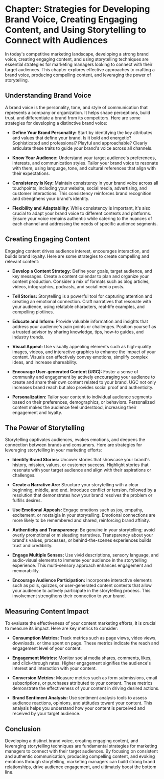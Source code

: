 Chapter: Strategies for Developing Brand Voice, Creating Engaging Content, and Using Storytelling to Connect with Audiences
===========================================================================================================================

In today's competitive marketing landscape, developing a strong brand voice, creating engaging content, and using storytelling techniques are essential strategies for marketing managers looking to connect with their target audiences. This chapter explores effective approaches to crafting a brand voice, producing compelling content, and leveraging the power of storytelling.

Understanding Brand Voice
-------------------------

A brand voice is the personality, tone, and style of communication that represents a company or organization. It helps shape perceptions, build trust, and differentiate a brand from its competitors. Here are some strategies for developing a distinctive brand voice:

* **Define Your Brand Personality:** Start by identifying the key attributes and values that define your brand. Is it bold and energetic? Sophisticated and professional? Playful and approachable? Clearly articulate these traits to guide your brand's voice across all channels.

* **Know Your Audience:** Understand your target audience's preferences, interests, and communication styles. Tailor your brand voice to resonate with them, using language, tone, and cultural references that align with their expectations.

* **Consistency is Key:** Maintain consistency in your brand voice across all touchpoints, including your website, social media, advertising, and customer interactions. This consistency reinforces brand recognition and strengthens your brand's identity.

* **Flexibility and Adaptability:** While consistency is important, it's also crucial to adapt your brand voice to different contexts and platforms. Ensure your voice remains authentic while catering to the nuances of each channel and addressing the needs of specific audience segments.

Creating Engaging Content
-------------------------

Engaging content drives audience interest, encourages interaction, and builds brand loyalty. Here are some strategies to create compelling and relevant content:

* **Develop a Content Strategy:** Define your goals, target audience, and key messages. Create a content calendar to plan and organize your content production. Consider a mix of formats such as blog articles, videos, infographics, podcasts, and social media posts.

* **Tell Stories:** Storytelling is a powerful tool for capturing attention and creating an emotional connection. Craft narratives that resonate with your audience, using relatable characters, real-life examples, and compelling plotlines.

* **Educate and Inform:** Provide valuable information and insights that address your audience's pain points or challenges. Position yourself as a trusted advisor by sharing knowledge, tips, how-to guides, and industry trends.

* **Visual Appeal:** Use visually appealing elements such as high-quality images, videos, and interactive graphics to enhance the impact of your content. Visuals can effectively convey emotions, simplify complex ideas, and increase shareability.

* **Encourage User-generated Content (UGC):** Foster a sense of community and engagement by actively encouraging your audience to create and share their own content related to your brand. UGC not only increases brand reach but also provides social proof and authenticity.

* **Personalization:** Tailor your content to individual audience segments based on their preferences, demographics, or behaviors. Personalized content makes the audience feel understood, increasing their engagement and loyalty.

The Power of Storytelling
-------------------------

Storytelling captivates audiences, evokes emotions, and deepens the connection between brands and consumers. Here are strategies for leveraging storytelling in your marketing efforts:

* **Identify Brand Stories:** Uncover stories that showcase your brand's history, mission, values, or customer success. Highlight stories that resonate with your target audience and align with their aspirations or challenges.

* **Create a Narrative Arc:** Structure your storytelling with a clear beginning, middle, and end. Introduce conflict or tension, followed by a resolution that demonstrates how your brand resolves the problem or fulfills desires.

* **Use Emotional Appeals:** Engage emotions such as joy, empathy, excitement, or nostalgia in your storytelling. Emotional connections are more likely to be remembered and shared, reinforcing brand affinity.

* **Authenticity and Transparency:** Be genuine in your storytelling; avoid overly promotional or misleading narratives. Transparency about your brand's values, processes, or behind-the-scenes experiences builds trust and credibility.

* **Engage Multiple Senses:** Use vivid descriptions, sensory language, and audio-visual elements to immerse your audience in the storytelling experience. This multi-sensory approach enhances engagement and memorability.

* **Encourage Audience Participation:** Incorporate interactive elements such as polls, quizzes, or user-generated content contests that allow your audience to actively participate in the storytelling process. This involvement strengthens their connection to your brand.

Measuring Content Impact
------------------------

To evaluate the effectiveness of your content marketing efforts, it is crucial to measure its impact. Here are key metrics to consider:

* **Consumption Metrics:** Track metrics such as page views, video views, downloads, or time spent on page. These metrics indicate the reach and engagement level of your content.

* **Engagement Metrics:** Monitor social media shares, comments, likes, and click-through rates. Higher engagement signifies the audience's interest and interaction with your content.

* **Conversion Metrics:** Measure metrics such as form submissions, email subscriptions, or purchases attributed to your content. These metrics demonstrate the effectiveness of your content in driving desired actions.

* **Brand Sentiment Analysis:** Use sentiment analysis tools to assess audience reactions, opinions, and attitudes toward your content. This analysis helps you understand how your content is perceived and received by your target audience.

Conclusion
----------

Developing a distinct brand voice, creating engaging content, and leveraging storytelling techniques are fundamental strategies for marketing managers to connect with their target audiences. By focusing on consistent and authentic communication, producing compelling content, and evoking emotions through storytelling, marketing managers can build strong brand relationships, drive audience engagement, and ultimately boost the bottom line.
